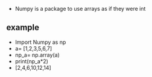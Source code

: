 - Numpy is a package to use arrays as if they were int
## example ##
- Import Numpy as np
- a= [1,2,3,5,6,7]
- np_a= np.array(a)
- print(np_a*2)
- [2,4,6,10,12,14]
